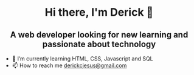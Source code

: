 <h1 align="center">Hi there, I'm Derick 👋 </h1>
<h2 align="center">A web developer looking for new learning and passionate about technology</h2>

- 🌱 I’m currently learning HTML, CSS, Javascript and SQL
- 📫 How to reach me derickcjesus@gmail.com
